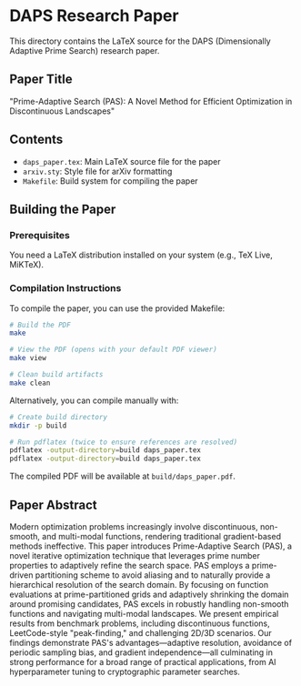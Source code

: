 # DAPS Research Paper

This directory contains the LaTeX source for the DAPS (Dimensionally Adaptive Prime Search) research paper.

## Paper Title

"Prime-Adaptive Search (PAS): A Novel Method for Efficient Optimization in Discontinuous Landscapes"

## Contents

- `daps_paper.tex`: Main LaTeX source file for the paper
- `arxiv.sty`: Style file for arXiv formatting
- `Makefile`: Build system for compiling the paper

## Building the Paper

### Prerequisites

You need a LaTeX distribution installed on your system (e.g., TeX Live, MiKTeX).

### Compilation Instructions

To compile the paper, you can use the provided Makefile:

```bash
# Build the PDF
make

# View the PDF (opens with your default PDF viewer)
make view

# Clean build artifacts
make clean
```

Alternatively, you can compile manually with:

```bash
# Create build directory
mkdir -p build

# Run pdflatex (twice to ensure references are resolved)
pdflatex -output-directory=build daps_paper.tex
pdflatex -output-directory=build daps_paper.tex
```

The compiled PDF will be available at `build/daps_paper.pdf`.

## Paper Abstract

Modern optimization problems increasingly involve discontinuous, non-smooth, and multi-modal functions, rendering traditional gradient-based methods ineffective. This paper introduces Prime-Adaptive Search (PAS), a novel iterative optimization technique that leverages prime number properties to adaptively refine the search space. PAS employs a prime-driven partitioning scheme to avoid aliasing and to naturally provide a hierarchical resolution of the search domain. By focusing on function evaluations at prime-partitioned grids and adaptively shrinking the domain around promising candidates, PAS excels in robustly handling non-smooth functions and navigating multi-modal landscapes. We present empirical results from benchmark problems, including discontinuous functions, LeetCode-style "peak-finding," and challenging 2D/3D scenarios. Our findings demonstrate PAS's advantages—adaptive resolution, avoidance of periodic sampling bias, and gradient independence—all culminating in strong performance for a broad range of practical applications, from AI hyperparameter tuning to cryptographic parameter searches. 